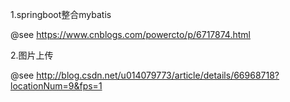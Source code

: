 

1.springboot整合mybatis


@see https://www.cnblogs.com/powercto/p/6717874.html


2.图片上传


@see http://blog.csdn.net/u014079773/article/details/66968718?locationNum=9&fps=1
